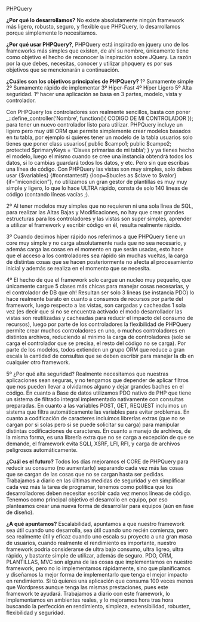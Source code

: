 PHPQuery

**¿Por qué lo desarrollamos?**
No existe absolutamente ningún framework más ligero, robusto, seguro, y flexible que PHPQuery, lo desarrollamos porque simplemente lo necesitamos.

**¿Por qué usar PHPQuery?**, PHPQuery está inspirado en jquery uno de los frameworks más simples que existen, de ahí su nombre, únicamente tiene como objetivo el hecho de reconocer la inspiración sobre JQuery. La razón por la que debes, necesitas, conocer y utilizar phpquery es por sus objetivos que se mencionarán a continuación.

**¿Cuáles son los objetivos principales de PHPQuery?**
1º Sumamente simple
2º Sumamente rápido de implementar
3º Híper-Fast
4º Híper Ligero
5º Alta seguridad.
1º hacer una aplicación se basa en 3 partes, modelo, vista y controlador.

Con PHPQuery los controladores son realmente sencillos, basta con poner _::define_controller(‘Nombre’, function(){ CODIGO DE MI CONTROLADOR }); para tener un nuevo controlador listo para utilizar.
PHPQuery incluye un ligero pero muy útil ORM que permite simplemente crear modelos basados en tu tabla, por ejemplo si quieres tener un modelo de la tabla usuarios solo tienes que poner class usuarios{ public $campo1; public $campo2; protected $primaryKeys = ‘Claves primarias de mi tabla’; } y ya tienes hecho el modelo, luego el mismo cuando se cree una instancia obtendrá todos los datos, si lo cambias guardará todos los datos, y etc. Pero sin que escribas una línea de código.
Con PHPQuery las vistas son muy simples, solo debes usar {$variables} {#constantes#} {loop=$bucles as $clave to $valor} {if=”micondicion”}, no utilizamos un gran gestor de plantillas es muy muy simple y ligero, lo que lo hace ULTRA rápido, consta de solo 140 lineas de código (contando líneas vacías ;). 

2º Al tener modelos muy simples que no requieren ni una sola línea de SQL, para realizar las Altas Bajas y Modificaciones, no hay que crear grandes estructuras para los controladores y las vistas son super simples, aprender a utilizar el framework y escribir código en él, resulta realmente rápido.

3º Cuando decimos híper rápido nos referimos a que PHPQuery tiene un core muy simple y no carga absolutamente nada que no sea necesario, y además carga las cosas en el momento en que serán usadas, esto hace que el acceso a los controladores sea rápido sin muchas vueltas, la carga de distintas cosas que se hacen posteriormente no afecta al procesamiento inicial y además se realiza en el momento que se necesita.

4º El hecho de que el framework solo cargue un nucleo muy pequeño, que únicamente cargue 5 clases más chicas para manejar cosas necesarias, y el controlador de DB que oh! Resultan ser solo 3 lineas (se instancia PDO) lo hace realmente barato en cuanto a consumos de recursos por parte del framework, luego respecto a las vistas, son cargadas y cacheadas 1 sola vez (es decir que si no se encuentra  activado el modo desarrollador las vistas son reutilizadas y cacheadas para reducir el impacto del consumo de recursos), luego por parte de los controladores la flexibilidad de PHPQuery permite crear muchos controladores en uno, o muchos controladores en distintos archivos, reduciendo al minimo la carga de controladores (solo se carga el controlador que se precisa, el resto del código no se carga). Por parte de los modelos, todos extienden un grupo ORM que reduce a gran escala la cantidad de consultas que se deben escribir para manejar la db en cualquier otro framework.

5º ¿Por qué alta seguridad? Realmente necesitamos que nuestras aplicaciones sean seguras, y no tengamos que depender de aplicar filtros que nos pueden llevar a olvidarnos alguno y dejar grandes baches en el código. En cuanto a Base de datos utilizamos PDO nativo de PHP que tiene un sistema de filtrado integral implementado nativamente con consultas preparadas. En cuanto a las variables POST, GET, REQUEST incluimos un sistema que filtra automáticamente las variables para evitar problemas. En cuanto a codificación de caracteres incluimos librerías extras (que no se cargan por si solas pero si se puede solicitar su carga) para manipular distintas codificaciones de caracteres. En cuanto a manejo de archivos, de la misma forma, es una librería extra que no se carga a excepción de que se demande, el framework evita SQLI, XSRF, LFI, RFI, y carga de archivos peligrosos automáticamente.

**¿Cuál es el futuro?**
Todos los días mejoramos el CORE de PHPQuery para reducir su consumo (no aumentarlo) separando cada vez más las cosas que se cargan de las cosas que no se cargan hasta ser pedidas. Trabajamos a diario en las últimas medidas de seguridad y en simplificar cada vez más la tarea de programar, tenemos como política que los desarrolladores deben necesitar escribir cada vez menos líneas de código. Tenemos como principal objetivo el desarrollo en equipo, por eso planteamos crear una nueva forma de desarrollar para equipos (aún en fase de diseño).

**¿A qué apuntamos?**
Escalabilidad, apuntamos a que nuestro framework sea útil cuando uno desarrolla, sea útil cuando uno recién comienza, pero sea realmente útil y eficaz cuando uno escala su proyecto a una gran masa de usuarios, cuando realmente el rendimiento es importante, nuestro framework podría considerarse de ultra bajo consumo, ultra ligreo, ultra rápido, y bastante simple de utilizar, además de seguro.
PDO, ORM, PLANTILLAS, MVC son alguna de las cosas que implementamos en nuestro framework, pero no lo implementamos rápidamente, sino que planificamos y diseñamos la mejor forma de implementarlo que tenga el mejor impacto en rendimiento.
Si tú quieres una aplicación que consuma 100 veces menos que Wordpress aunque tenga las mismas prestaciones, pues este framework te ayudará.
Trabajamos a diario con este framework, lo implementamos en ambientes reales, y lo mejoramos hora tras hora buscando la perfección en rendimiento, simpleza, extensibilidad, robustez, flexibilidad y seguridad.
